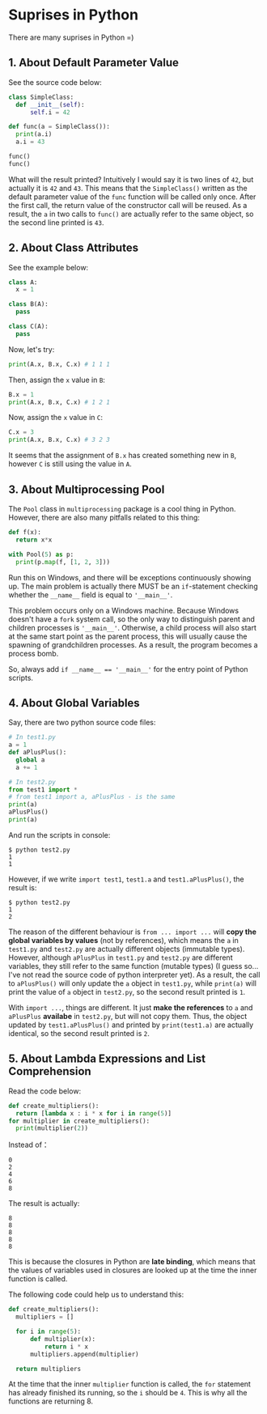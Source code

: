# Suprises in Python

There are many suprises in Python =)

## 1. About Default Parameter Value

See the source code below:

  ```python
class SimpleClass:
    def __init__(self):
        self.i = 42

def func(a = SimpleClass()):
    print(a.i)
    a.i = 43

func()
func()
  ```

What will the result printed? Intuitively I would say it is two lines of `42`, but actually it is `42` and `43`. This means that the `SimpleClass()` written as the default parameter value of the `func` function will be called only once. After the first call, the return value of the constructor call will be reused. As a result, the `a` in two calls to `func()` are actually refer to the same object, so the second line printed is `43`.

## 2. About Class Attributes

See the example below:

  ```python
class A:
    x = 1

class B(A):
    pass

class C(A):
    pass
  ```

Now, let's try:

  ```python
print(A.x, B.x, C.x) # 1 1 1
  ```

Then, assign the `x` value in `B`:

  ```python
B.x = 1
print(A.x, B.x, C.x) # 1 2 1
  ```

Now, assign the `x` value in `C`:

  ```python
C.x = 3
print(A.x, B.x, C.x) # 3 2 3
  ```

It seems that the assignment of `B.x` has created something new in `B`, however `C` is still using the value in `A`.

## 3. About Multiprocessing Pool

The `Pool` class in `multiprocessing` package is a cool thing in Python. However, there are also many pitfalls related to this thing:

  ```python
def f(x):
    return x*x

with Pool(5) as p:
    print(p.map(f, [1, 2, 3]))
  ```

Run this on Windows, and there will be exceptions continuously showing up. The main problem is actually there MUST be an `if`-statement checking whether the `__name__` field is equal to `'__main__'`.

This problem occurs only on a Windows machine. Because Windows doesn't have a `fork` system call, so the only way to distinguish parent and children processes is `'__main__'`. Otherwise, a child process will also start at the same start point as the parent process, this will usually cause the spawning of grandchildren processes. As a result, the program becomes a process bomb.

So, always add `if __name__ == '__main__'` for the entry point of Python scripts.

## 4. About Global Variables

Say, there are two python source code files:

  ```python
# In test1.py
a = 1
def aPlusPlus():
    global a
    a += 1
  ```

  ```python
# In test2.py
from test1 import *
# from test1 import a, aPlusPlus - is the same
print(a)
aPlusPlus()
print(a)
  ```

And run the scripts in console:

  ```console
$ python test2.py
1
1
  ```

However, if we write `import test1`, `test1.a` and `test1.aPlusPlus()`, the result is:

  ```console
$ python test2.py
1
2
  ```

The reason of the different behaviour is `from ... import ...` will __copy the global variables by values__ (not by references), which means the `a` in `test1.py` and `test2.py` are actually different objects (immutable types). However, although `aPlusPlus` in `test1.py` and `test2.py` are different variables, they still refer to the same function (mutable types) (I guess so... I've not read the source code of python interpreter yet). As a result, the call to `aPlusPlus()` will only update the `a` object in `test1.py`, while `print(a)` will print the value of `a` object in `test2.py`, so the second result printed is `1`.

With `import ...`, things are different. It just __make the references__ to `a` and `aPlusPlus` __availabe__ in `test2.py`, but will not copy them. Thus, the object updated by `test1.aPlusPlus()` and printed by `print(test1.a)` are actually identical, so the second result printed is `2`.

## 5. About Lambda Expressions and List Comprehension

Read the code below:

  ```python
def create_multipliers():
    return [lambda x : i * x for i in range(5)]
for multiplier in create_multipliers():
    print(multiplier(2))
  ```

Instead of：

  ```text
0
2
4
6
8
  ```

The result is actually:

  ```text
8
8
8
8
8
  ```

This is because the closures in Python are __late binding__, which means that the values of variables used in closures are looked up at the time the inner function is called.

The following code could help us to understand this:

  ```python
def create_multipliers():
    multipliers = []

    for i in range(5):
        def multiplier(x):
            return i * x
        multipliers.append(multiplier)

    return multipliers
  ```

At the time that the inner `multiplier` function is called, the `for` statement has already finished its running, so the `i` should be `4`. This is why all the functions are returning 8.
